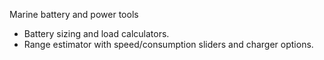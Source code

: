  Marine battery and power tools
  - Battery sizing and load calculators.
  - Range estimator with speed/consumption sliders and charger options.
  

